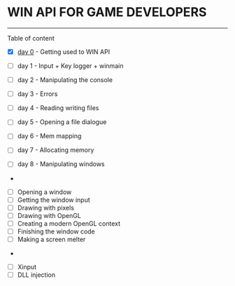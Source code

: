 # WIN API FOR GAME DEVELOPERS 

---

Table of content

- [x] [day 0](https://youtu.be/qOgGn1ihyGo) - Getting used to WIN API
- [ ] day 1 - Input + Key logger + winmain
- [ ] day 2 - Manipulating the console
- [ ] day 3 - Errors
- [ ] day 4 - Reading writing files
- [ ] day 5 - Opening a file dialogue
- [ ] day 6 - Mem mapping
- [ ] day 7 - Allocating memory
- [ ] day 8 - Manipulating windows



-

- [ ] Opening a window
- [ ] Getting the window input
- [ ] Drawing with pixels
- [ ] Drawing with OpenGL
- [ ] Creating a modern OpenGL context
- [ ] Finishing the window code
- [ ] Making a screen melter

-

- [ ] Xinput
- [ ] DLL injection
